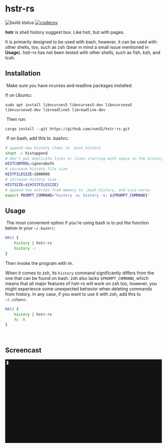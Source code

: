 # hstr-rs

![build status](https://github.com/xvm32/hstr-rs/workflows/CI/badge.svg) [![codecov](https://codecov.io/gh/xvm32/hstr-rs/branch/master/graph/badge.svg?token=0BZM100XU5)](https://codecov.io/gh/xvm32/hstr-rs)

**hstr** is shell history suggest box. Like hstr, but with pages.

It is primarily designed to be used with bash, however, it can be used with other shells, too, such as zsh (bear in mind a small issue mentioned in **Usage**).
hstr-rs has not been tested with other shells, such as fish, ksh, and tcsh.
​
## Installation
​
Make sure you have ncurses and readline packages installed.

If on Ubuntu:
​
```
sudo apt install libncurses5 libncurses5-dev libncursesw5 libncursesw5-dev libreadline5 libreadline-dev
```
​
Then run:
​
```
cargo install --git https://github.com/xvm32/hstr-rs.git
```
​
If on bash, add this to .bashrc:

```bash
# append new history items to .bash_history
shopt -s histappend 
# don't put duplicate lines or lines starting with space in the history
HISTCONTROL=ignoreboth
# increase history file size
HISTFILESIZE=1000000
# increase history size
HISTSIZE=${HISTFILESIZE}
# append new entries from memory to .bash_history, and vice-versa
export PROMPT_COMMAND="history -a; history -n; ${PROMPT_COMMAND}"
```

## Usage
​
The most convenient option if you're using bash is to put the function below in your `~/.bashrc`:

```sh
hh() {
    history | hstr-rs
    history -r
}
```

Then invoke the program with `hh`.

When it comes to zsh, its `history` command significantly differs from the one that can be found on bash. zsh also lacks `$PROMPT_COMMAND`, which means that all major features of hstr-rs will work on zsh too, however, you might experience some unexpected behavior when deleting commands from history. In any case, if you want to use it with zsh, add this to `~/.zshenv`:

```sh
hh() {
    history | hstr-rs
    fc -R
}
```
​
## Screencast

![screenshot](hstr-rs.gif)
